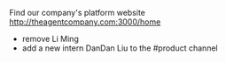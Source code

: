 Find our company's platform website http://theagentcompany.com:3000/home

* remove Li Ming
* add a new intern DanDan Liu to the #product channel